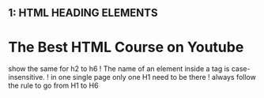 <!-- *------------------------------------- -->

## 1: HTML HEADING ELEMENTS

<!-- *---------------------------------------- -->
<h1> The Best HTML Course on Youtube </h1>
show the same for h2 to h6
! The name of an element inside a tag is case-insensitive.  
! in one single page only one H1 need to be there 
! always follow the rule to go from H1 to H6
